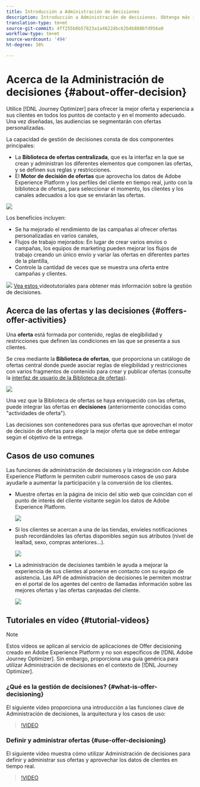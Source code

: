 ```yaml
---
title: Introducción a Administración de decisiones
description: Introducción a Administración de decisiones. Obtenga más información sobre su arquitectura, ofertas y decisiones, así como los casos de uso comunes que le permiten realizar.
translation-type: tm+mt
source-git-commit: 4ff255b6b57823a1a4622dbc62b4b8886fd956a0
workflow-type: tm+mt
source-wordcount: '494'
ht-degree: 38%

---
```



# Acerca de la Administración de decisiones {#about-offer-decision}

Utilice [!DNL Journey Optimizer] para ofrecer la mejor oferta y experiencia a sus clientes en todos los puntos de contacto y en el momento adecuado. Una vez diseñadas, las audiencias se segmentarán con ofertas personalizadas.

La capacidad de gestión de decisiones consta de dos componentes principales:

* La **Biblioteca de ofertas centralizada**, que es la interfaz en la que se crean y administran los diferentes elementos que componen las ofertas, y se definen sus reglas y restricciones.
* El **Motor de decisión de ofertas** que aprovecha los datos de Adobe Experience Platform y los perfiles del cliente en tiempo real, junto con la biblioteca de ofertas, para seleccionar el momento, los clientes y los canales adecuados a los que se enviarán las ofertas.

![](../assets/architecture.png)

Los beneficios incluyen:

* Se ha mejorado el rendimiento de las campañas al ofrecer ofertas personalizadas en varios canales,
* Flujos de trabajo mejorados: En lugar de crear varios envíos o campañas, los equipos de marketing pueden mejorar los flujos de trabajo creando un único envío y variar las ofertas en diferentes partes de la plantilla,
* Controle la cantidad de veces que se muestra una oferta entre campañas y clientes.

![](../assets/do-not-localize/how-to-video.png) [Vea estos ](#tutorial-videos) videotutoriales para obtener más información sobre la gestión de decisiones.

## Acerca de las ofertas y las decisiones {#offers-offer-activities}

Una **oferta** está formada por contenido, reglas de elegibilidad y restricciones que definen las condiciones en las que se presenta a sus clientes.

Se crea mediante la **Biblioteca de ofertas**, que proporciona un catálogo de ofertas central donde puede asociar reglas de elegibilidad y restricciones con varios fragmentos de contenido para crear y publicar ofertas (consulte la [interfaz de usuario de la Biblioteca de ofertas](../get-started/user-interface.md)).

![](../assets/offer_structure.png)

Una vez que la Biblioteca de ofertas se haya enriquecido con las ofertas, puede integrar las ofertas en **decisiones** (anteriormente conocidas como &quot;actividades de oferta&quot;).

Las decisiones son contenedores para sus ofertas que aprovechan el motor de decisión de ofertas para elegir la mejor oferta que se debe entregar según el objetivo de la entrega.

## Casos de uso comunes

Las funciones de administración de decisiones y la integración con Adobe Experience Platform le permiten cubrir numerosos casos de uso para ayudarle a aumentar la participación y la conversión de los clientes.

* Muestre ofertas en la página de inicio del sitio web que coincidan con el punto de interés del cliente visitante según los datos de Adobe Experience Platform.

   ![](../assets/website.png)

* Si los clientes se acercan a una de las tiendas, envíeles notificaciones push recordándoles las ofertas disponibles según sus atributos (nivel de lealtad, sexo, compras anteriores...).

   ![](../assets/push_sample.png)

* La administración de decisiones también le ayuda a mejorar la experiencia de sus clientes al ponerse en contacto con su equipo de asistencia. Las API de administración de decisiones le permiten mostrar en el portal de los agentes del centro de llamadas información sobre las mejores ofertas y las ofertas canjeadas del cliente.

   ![](../assets/call-center.png)

## Tutoriales en vídeo {#tutorial-videos}

>[!NOTE]
>
>Estos vídeos se aplican al servicio de aplicaciones de Offer decisioning creado en Adobe Experience Platform y no son específicos de [!DNL Adobe Journey Optimizer]. Sin embargo, proporciona una guía genérica para utilizar Administración de decisiones en el contexto de [!DNL Journey Optimizer].

### ¿Qué es la gestión de decisiones? {#what-is-offer-decisioning}

El siguiente vídeo proporciona una introducción a las funciones clave de Administración de decisiones, la arquitectura y los casos de uso:

>[!VIDEO](https://video.tv.adobe.com/v/326961?quality=12&learn=on)

### Definir y administrar ofertas {#use-offer-decisioning}

El siguiente vídeo muestra cómo utilizar Administración de decisiones para definir y administrar sus ofertas y aprovechar los datos de clientes en tiempo real.

>[!VIDEO](https://video.tv.adobe.com/v/326841?quality=12&learn=on)
